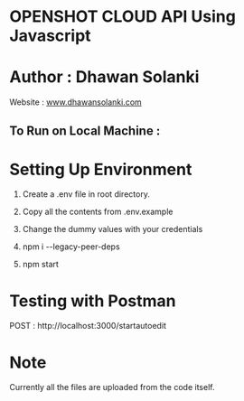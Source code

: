 # OPENSHOT CLOUD API Using Javascript

# Author : Dhawan Solanki
Website : www.dhawansolanki.com

## To Run on Local Machine : 

# Setting Up Environment
1. Create a .env file in root directory.
2. Copy all the contents from .env.example
3. Change the dummy values with your credentials

1. npm i --legacy-peer-deps
2. npm start


# Testing with Postman 

POST : http://localhost:3000/startautoedit


# Note
Currently all the files are uploaded from the code itself.



